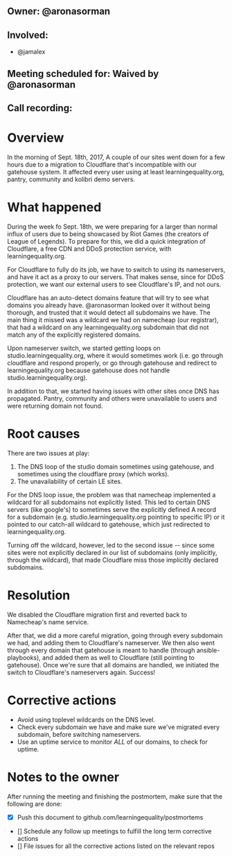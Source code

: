 ## Owner: @aronasorman
## Involved:
- @jamalex
## Meeting scheduled for: Waived by @aronasorman
## Call recording: 

# Overview

In the morning of Sept. 18th, 2017, A couple of our sites went down for a few
hours due to a migration to Cloudflare that's incompatible with our gatehouse
system. It affected every user using at least learningequality.org, pantry, community and
kolibri demo servers.

# What happened

During the week fo Sept. 18th, we were preparing for a larger than normal influx
of users due to being showcased by Riot Games (the creators of League of
Legends). To prepare for this, we did a quick integration of Cloudflare, a free
CDN and DDoS protection service, with learningequality.org.

For Cloudflare to fully do its job, we have to switch to using its nameservers,
and have it act as a proxy to our servers. That makes sense, since for DDoS
protection, we want our external users to see Cloudflare's IP, and not ours.

Cloudflare has an auto-detect domains feature that will try to see what domains
you already have. @aronasorman looked over it without being thorough, and
trusted that it would detect all subdomains we have. The main thing it missed
was a wildcard we had on namecheap (our registrar), that had a wildcard on any
learningequality.org subdomain that did not match any of the explicitly
registered domains.

Upon nameserver switch, we started getting loops on studio.learningequality.org,
where it would sometimes work (i.e. go through cloudflare and respond properly,
or go through gatehouse and redirect to learningequality.org because gatehouse
does not handle studio.learningequality.org).

In addition to that, we started having issues with other sites once DNS has propagated.
Pantry, community and others were unavailable to users and were returning domain not found.

# Root causes

There are two issues at play:

1. The DNS loop of the studio domain sometimes using gatehouse, and sometimes
using the cloudflare proxy (which works).
1. The unavailability of certain LE sites.

For the DNS loop issue, the problem was that namecheap implemented a wildcard
for all subdomains not explicitly listed. This led to certain DNS servers (like
google's) to sometimes serve the explicitly defined A record for a subdomain
(e.g. studio.learningequality.org pointing to specific IP) or it pointed to our
catch-all wildcard to gatehouse, which just redirected to learningequality.org.

Turning off the wildcard, however, led to the second issue -- since some sites
were not explicitly declared in our list of subdomains (only implicitly, through
the wildcard), that made Cloudflare miss those implicitly declared subdomains.

# Resolution

We disabled the Cloudflare migration first and reverted back to Namecheap's name service.

After that, we did a more careful migration, going through every subdomain we
had, and adding them to Cloudflare's nameserver. We then also went through every
domain that gatehouse is meant to handle (through ansible-playbooks), and added
them as well to Cloudflare (still pointing to gatehouse). Once we're sure that all
domains are handled, we initiated the switch to Cloudflare's nameservers again. Success!

# Corrective actions

- Avoid using toplevel wildcards on the DNS level.
- Check every subdomain we have and make sure we've migrated every subdomain, before switching nameservers.
- Use an uptime service to monitor *ALL* of our domains, to check for uptime.

# Notes to the owner

After running the meeting and finishing the postmortem, make sure that the following are done:

- [x] Push this document to github.com/learningequality/postmortems
- [] Schedule any follow up meetings to fulfill the long term corrective actions
- [] File issues for all the corrective actions listed on the relevant repos
